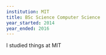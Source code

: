```yaml
---
institution: MIT
title: BSc Science Computer Science
year_started: 2014
year_ended: 2016
---
```


I studied things at MIT
